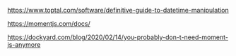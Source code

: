 https://www.toptal.com/software/definitive-guide-to-datetime-manipulation

https://momentjs.com/docs/

https://dockyard.com/blog/2020/02/14/you-probably-don-t-need-moment-js-anymore
